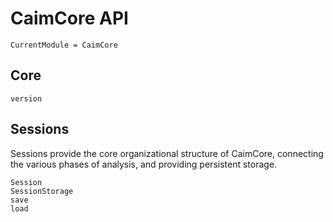 # CaimCore API

```@meta
CurrentModule = CaimCore
```

## Core

```@docs
version
```

## Sessions

Sessions provide the core organizational structure of CaimCore, connecting the various phases of
analysis, and providing persistent storage.

```@docs
Session
SessionStorage
save
load
```

